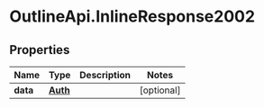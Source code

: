 # OutlineApi.InlineResponse2002

## Properties
Name | Type | Description | Notes
------------ | ------------- | ------------- | -------------
**data** | [**Auth**](Auth.md) |  | [optional] 
